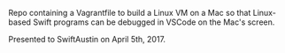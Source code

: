
Repo containing a Vagrantfile to build a Linux VM on a Mac so that Linux-based Swift programs can be debugged in VSCode on the Mac's screen.

Presented to SwiftAustin on April 5th, 2017.